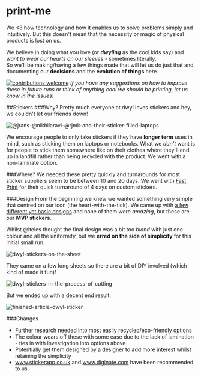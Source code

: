 # print-me
We <3 how technology and how it enables us to solve problems simply and intuitively. But this doesn't mean that the necessity or magic of physical products is lost on us.    

We believe in doing what you love (or _**dwyling**_ as the cool kids say) and _want to wear our hearts on our sleeves_ - sometimes literally.    
So we'll be making/having a few things made that will let us do just that and documenting our **decisions** and the **evolution of things** here.

[![contributions welcome](https://img.shields.io/badge/contributions-welcome-brightgreen.svg?style=flat)](https://github.com/dwyl/print-me/issues) _If you have any suggestions on how to improve these in future runs or think of anything cool we *should* be printing, let us know in the issues!_

##Stickers
###Why?
Pretty much everyone at dwyl loves stickers and hey, we couldn't let our friends down!

![@jrans-@nikhilaravi-@rjmk-and-their-sticker-filled-laptops](https://cloud.githubusercontent.com/assets/4185328/8397354/6a1bffec-1dc0-11e5-8c3a-3c228f1fa0e6.jpg)

We encourage people to only take stickers if they have **longer term** uses in mind, such as sticking them on laptops or notebooks. What we _don't_ want is for people to stick them somewhere like on their clothes where they'll end up in landfill rather than being recycled with the product. We went with a non-laminate option.

###Where?
We needed these pretty quickly and turnarounds for most sticker suppliers seem to be between 10 and 20 days. We went with [Fast Print](http://www.fastprint.co.uk/adhesive-stickers-labels/gloss-stickers.html) for their quick turnaround of 4 days on custom stickers.

###Design
From the beginning we knew we wanted something very simple that centred on our icon (the heart-with-the-tick). We came up with [a few different yet basic designs](https://github.com/dwyl/start-here/issues/17) and none of them were _amazing_, but these are our **MVP stickers**.    

Whilst @iteles thought the final design was a bit too _bland_ with just one colour and all the uniformity, but we **erred on the side of simplicity** for this initial small run.

![dwyl-stickers-on-the-sheet](https://cloud.githubusercontent.com/assets/4185328/8397528/9a12179e-1dc6-11e5-82a2-94a24edf24a8.jpg)

They came on a few long sheets so there are a bit of DIY involved (which kind of made it fun)!    

![dwyl-stickers-in-the-process-of-cutting](https://cloud.githubusercontent.com/assets/4185328/8397977/b1b08d76-1dd6-11e5-8433-ea88775151a4.jpg)

But we ended up with a decent end result:

![finished-article-dwyl-sticker](https://cloud.githubusercontent.com/assets/4185328/8397526/99f6dfa6-1dc6-11e5-96a2-4df9c7cf3764.jpg)


###Changes
+ Further research needed into most easily recycled/eco-friendly options
+ The colour wears off these with some ease due to the lack of lamination - ties in with investigation into options above
+ Potentially get them designed by a designer to add more interest whilst retaining the simplicity
+ www.stickerapp.co.uk and www.diginate.com have been recommended to us.

